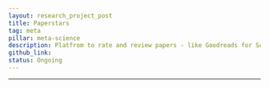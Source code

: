```yaml
---
layout: research_project_post
title: Paperstars
tag: meta
pillar: meta-science
description: Platfrom to rate and review papers - like Goodreads for Science!
github_link:
status: Ongoing
---
```


<hr />

